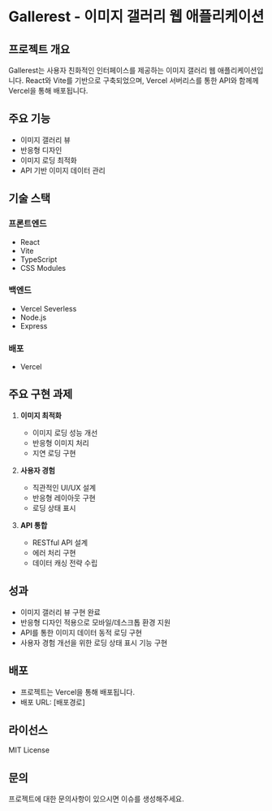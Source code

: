 # Gallerest - 이미지 갤러리 웹 애플리케이션

## 프로젝트 개요
Gallerest는 사용자 친화적인 인터페이스를 제공하는 이미지 갤러리 웹 애플리케이션입니다.
React와 Vite를 기반으로 구축되었으며, Vercel 서버리스를 통한 API와 함께께 Vercel을 통해 배포됩니다.

## 주요 기능
- 이미지 갤러리 뷰
- 반응형 디자인
- 이미지 로딩 최적화
- API 기반 이미지 데이터 관리

## 기술 스택
### 프론트엔드
- React
- Vite
- TypeScript
- CSS Modules

### 백엔드
- Vercel Severless
- Node.js
- Express

### 배포
- Vercel

## 주요 구현 과제
1. **이미지 최적화**
   - 이미지 로딩 성능 개선
   - 반응형 이미지 처리
   - 지연 로딩 구현

2. **사용자 경험**
   - 직관적인 UI/UX 설계
   - 반응형 레이아웃 구현
   - 로딩 상태 표시

3. **API 통합**
   - RESTful API 설계
   - 에러 처리 구현
   - 데이터 캐싱 전략 수립

## 성과
- 이미지 갤러리 뷰 구현 완료
- 반응형 디자인 적용으로 모바일/데스크톱 환경 지원
- API를 통한 이미지 데이터 동적 로딩 구현
- 사용자 경험 개선을 위한 로딩 상태 표시 기능 구현

## 배포
- 프로젝트는 Vercel을 통해 배포됩니다.
- 배포 URL: [배포경로]

## 라이선스
MIT License

## 문의
프로젝트에 대한 문의사항이 있으시면 이슈를 생성해주세요.
